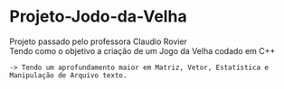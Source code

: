 # Projeto-Jodo-da-Velha

Projeto passado pelo professora Claudio Rovier<br>
Tendo como o objetivo a criação de um Jogo da Velha codado em C++<br>

    -> Tendo um aprofundamento maior em Matriz, Vetor, Estatistica e Manipulação de Arquivo texto.

